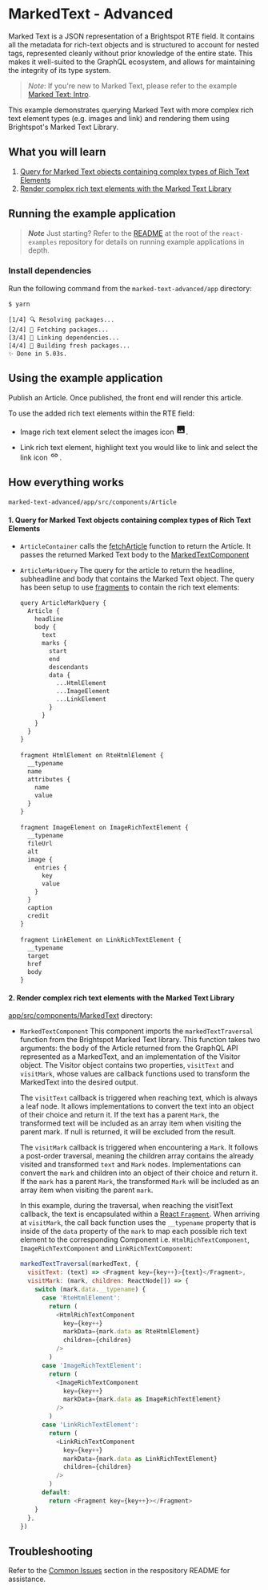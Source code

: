 # MarkedText - Advanced

Marked Text is a JSON representation of a Brightspot RTE field. It contains all the metadata for rich-text objects and is structured to account for nested tags, represented cleanly without prior knowledge of the entire state. This makes it well-suited to the GraphQL ecosystem, and allows for maintaining the integrity of its type system.

> _Note_: If you're new to Marked Text, please refer to the example [Marked Text: Intro](../marked-text).

This example demonstrates querying Marked Text with more complex rich text element types (e.g. images and link) and rendering them using Brightspot's Marked Text Library.

## What you will learn

1. [Query for Marked Text objects containing complex types of Rich Text Elements](#1-query-for-marked-text-objects-containing-complex-types-of-rich-text-elements)
2. [Render complex rich text elements with the Marked Text Library](#2-render-complex-rich-text-elements-with-the-marked-text-library)

## Running the example application

> **_Note_** Just starting? Refer to the [README](/README.md) at the root of the `react-examples` repository for details on running example applications in depth.

### Install dependencies

Run the following command from the `marked-text-advanced/app` directory:

```sh
$ yarn
```

```
[1/4] 🔍 Resolving packages...
[2/4] 🚚 Fetching packages...
[3/4] 🔗 Linking dependencies...
[4/4] 🔨 Building fresh packages...
✨ Done in 5.03s.
```

## Using the example application

Publish an Article. Once published, the front end will render this article.

To use the added rich text elements within the RTE field:

- Image rich text element select the images icon <img alt="Rich Text Image Icon" src="images/images-icon.png" width=20>.

- Link rich text element, highlight text you would like to link and select the link icon <img alt="Rich Text Link Icon" src="images/link-icon.png" width=20>.

## How everything works

`marked-text-advanced/app/src/components/Article`

#### 1. Query for Marked Text objects containing complex types of Rich Text Elements

- `ArticleContainer` calls the [fetchArticle](app/src/api/index.ts) function to return the Article. It passes the returned Marked Text body to the [MarkedTextComponent](app/src/components/MarkedText/MarkedTextComponent.tsx)
- `ArticleMarkQuery` The query for the article to return the headline, subheadline and body that contains the Marked Text object. The query has been setup to use [fragments](https://graphql.org/learn/queries/#fragments) to contain the rich text elements:

  ```gql
  query ArticleMarkQuery {
    Article {
      headline
      body {
        text
        marks {
          start
          end
          descendants
          data {
            ...HtmlElement
            ...ImageElement
            ...LinkElement
          }
        }
      }
    }
  }

  fragment HtmlElement on RteHtmlElement {
    __typename
    name
    attributes {
      name
      value
    }
  }

  fragment ImageElement on ImageRichTextElement {
    __typename
    fileUrl
    alt
    image {
      entries {
        key
        value
      }
    }
    caption
    credit
  }

  fragment LinkElement on LinkRichTextElement {
    __typename
    target
    href
    body
  }
  ```

#### 2. Render complex rich text elements with the Marked Text Library

[app/src/components/MarkedText](app/src/components/MarkedText) directory:

- `MarkedTextComponent` This component imports the `markedTextTraversal` function from the Brightspot Marked Text library. This function takes two arguments: the body of the Article returned from the GraphQL API represented as a MarkedText, and an implementation of the Visitor object. The Visitor object contains two properties, `visitText` and `visitMark`, whose values are callback functions used to transform the MarkedText into the desired output.

  The `visitText` callback is triggered when reaching text, which is always a leaf node. It allows implementations to convert the text into an object of their choice and return it. If the text has a parent `Mark`, the transformed text will be included as an array item when visiting the parent mark. If null is returned, it will be excluded from the result.

  The `visitMark` callback is triggered when encountering a `Mark`. It follows a post-order traversal, meaning the children array contains the already visited and transformed `text` and `Mark` nodes. Implementations can convert the `mark` and children into an object of their choice and return it. If the `mark` has a parent `Mark`, the transformed `Mark` will be included as an array item when visiting the parent `mark`.

  In this example, during the traversal, when reaching the visitText callback, the text is encapsulated within a [React `Fragment`](https://react.dev/reference/react/Fragment). When arriving at `visitMark`, the call back function uses the `__typename` property that is inside of the `data` property of the `mark` to map each possible rich text element to the corresponding Component i.e. `HtmlRichTextComponent`, `ImageRichTextComponent` and `LinkRichTextComponent`:

  ```js
  markedTextTraversal(markedText, {
    visitText: (text) => <Fragment key={key++}>{text}</Fragment>,
    visitMark: (mark, children: ReactNode[]) => {
      switch (mark.data.__typename) {
        case 'RteHtmlElement':
          return (
            <HtmlRichTextComponent
              key={key++}
              markData={mark.data as RteHtmlElement}
              children={children}
            />
          )
        case 'ImageRichTextElement':
          return (
            <ImageRichTextComponent
              key={key++}
              markData={mark.data as ImageRichTextElement}
            />
          )
        case 'LinkRichTextElement':
          return (
            <LinkRichTextComponent
              key={key++}
              markData={mark.data as LinkRichTextElement}
              children={children}
            />
          )
        default:
          return <Fragment key={key++}></Fragment>
      }
    },
  })
  ```

## Troubleshooting

Refer to the [Common Issues](/README.md) section in the respository README for assistance.
